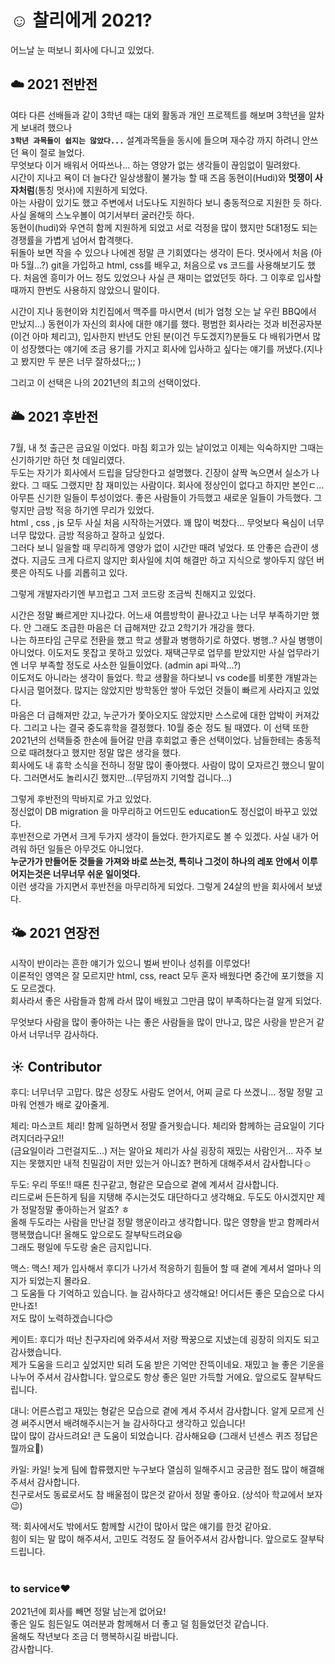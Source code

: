 # ☺️ 찰리에게 2021?

어느날 눈 떠보니 회사에 다니고 있었다.

## ☁️ 2021 전반전

여타 다른 선배들과 같이 3학년 때는 대외 활동과 개인 프로젝트를 해보며 3학년을 알차게 보내려 했으나 <br/> <b>`3학년 과목들이 쉽지는 않았다...`</b> 설계과목들을 동시에 들으며 재수강 까지 하려니 안쓰던 욕이 절로 늘었다. <br/> 무엇보다 이거 배워서 어따쓰나... 하는 영양가 없는 생각들이 끊임없이 밀려왔다.<br/> 시간이 지나고 욕이 더 늘다간 일상생활이 불가능 할 때 즈음 동현이(Hudi)와 <b>멋쟁이 사자처럼</b>(통칭 멋사)에 지원하게 되었다. <br/> 아는 사람이 있기도 했고 주변에서 너도나도 지원하다 보니 충동적으로 지원한 듯 하다. <br/> 사실 올해의 스노우볼이 여기서부터 굴러간듯 하다.<br/>
동현이(hudi)와 우연히 함께 지원하게 되었고 서로 걱정을 많이 했지만 5대1정도 되는 경쟁률을 가볍게 넘어서 합격햇다. <br/> 뒤돌아 보면 작을 수 있으나 나에겐 정말 큰 기회였다는 생각이 든다.
멋사에서 처음 (아마 5월...?) git을 가입하고 html, css를 배우고, 처음으로 vs 코드를 사용해보기도 했다. 처음엔 흥미가 어느 정도 있었으나 사실 큰 재미는 없었던듯 하다. 그 이후로 입사할 때까지 한번도 사용하지 않았으니 말이다.
<br/>

시간이 지나 동현이와 치킨집에서 맥주를 마시면서 (비가 엄청 오는 날 우린 BBQ에서 만났지...) 동현이가 자신의 회사에 대한 얘기를 했다. 평범한 회사라는 것과 비전공자분(이건 아마 체리고), 입사한지 반년도 안된 분(이건 두도겠지?)분들도 다 배워가면서 많이 성장했다는 얘기에 조금 용기를 가지고 회사에 입사하고 싶다는 얘기를 꺼냈다.(지나고 봤지만 두 분은 너무 잘하셨다;;; )

그리고 이 선택은 나의 2021년의 최고의 선택이었다.

## 🌥 2021 후반전

7월, 내 첫 출근은 금요일 이었다. 마침 회고가 있는 날이었고 이제는 익숙하지만 그때는 신기하기만 하던 첫 데일리였다.<br/>
두도는 자기가 회사에서 드립을 담당한다고 설명했다. 긴장이 살짝 녹으면서 실소가 나왔다. 그 때도 그랬지만 참 재미있는 사람이다. 회사에 정상인이 없다고 하지만 본인ㄷ... 아무튼 신기한 일들이 투성이었다. 좋은 사람들이 가득했고 새로운 일들이 가득했다. 그렇지만 금방 적응 하기엔 무리가 있었다.<br/> html , css , js 모두 사실 처음 시작하는거였다. 꽤 많이 벅찼다... 무엇보다 욕심이 너무너무 많았다. 금방 적응하고 잘하고 싶었다. <br/> 그러다 보니 일을할 때 무리하게 영양가 없이 시간만 때려 넣었다. 또 안좋은 습관이 생겼다. 지금도 크게 다르지 않지만 회사일에 치여 해결만 하고 지식으로 쌓아두지 않던 버릇은 아직도 나를 괴롭히고 있다. <br/>

그렇게 개발자라기엔 부끄럽고 그저 코드랑 조금씩 친해지고 있었다. <br/>

시간은 정말 빠르게만 지나갔다. 어느새 여름방학이 끝나갔고 나는 너무 부족하기만 했다. 안 그래도 조급한 마음은 더 급해져만 갔고 2학기가 개강을 했다. <br/>나는 하프타임 근무로 전환을 했고 학교 생활과 병행하기로 하였다. 병행..? 사실 병행이 아니었다. 이도저도 못잡고 못하고 있었다. 재택근무로 업무를 받았지만 사실 업무라기엔 너무 부족할 정도로 사소한 일들이었다. (admin api 파악...?) <br/> 이도저도 아니라는 생각이 들었다. 학교 생활을 하다보니 vs code를 비롯한 개발과는 다시금 멀어졌다. 많지는 않았지만 방학동안 쌓아 두었던 것들이 빠르게 사라지고 있었다.<br/> 마음은 더 급해져만 갔고, 누군가가 쫓아오지도 않았지만 스스로에 대한 압박이 커져갔다. 그리고 나는 결국 중도휴학을 결정했다. 10월 중순 정도 될 때였다.
이 선택 또한 2021년의 선택들중 한손에 들어갈 만큼 후회없고 좋은 선택이었다. 남들한테는 충동적으로 때려쳤다고 했지만 정말 많은 생각을 했다.<br/>
회사에도 내 휴학 소식을 전하니 정말 많이 좋아했다. 사람이 많이 모자르긴 했으니 말이다. 그러면서도 놀리시긴 했지만...(무덤까지 기억할 겁니다...)

그렇게 후반전의 막바지로 가고 있었다.<br/>
정신없이 DB migration 을 마무리하고 어드민도 education도 정신없이 바꾸고 있었다.<br/>
후반전으로 가면서 크게 두가지 생각이 들었다. 한가지로도 볼 수 있겠다. 사실 내가 어려워 하던 일들은 아무것도 아니었다.<br/>
<b>누군가가 만들어둔 것들을 가져와 바로 쓰는것, 특히나 그것이 하나의 레포 안에서 이루어지는것은 너무너무 쉬운 일이엇다.</b><br/> 이런 생각을 가지면서 후반전을 마무리하게 되었다. 그렇게 24살의 반을 회사에서 보냈다.

## 🌤 2021 연장전

시작이 반이라는 흔한 얘기가 있으니 벌써 반이나 성취를 이루었다!<br/> 이론적인 영역은 잘 모르지만 html, css, react 모두 혼자 배웠다면 중간에 포기했을 지도 모르겠다.<br/> 회사라서 좋은 사람들과 함께 라서 많이 배웠고 그만큼 많이 부족하다는걸 알게 되었다.

무엇보다 사람을 많이 좋아하는 나는 좋은 사람들을 많이 만나고, 많은 사랑을 받은거 같아서 너무너무 감사하다.<br/>

## ☀️ Contributor

후디: 너무너무 고맙다. 많은 성장도 사람도 얻어서, 어찌 글로 다 쓰겠니... 정말 정말 고마워 언젠가 배로 갚아줄게.<br/>

체리: 마스코트 체리! 함께 일하면서 정말 즐거웟습니다. 체리와 함께하는 금요일이 기다려지더라구요!! <br/>(금요일이라 그런걸지도...) 저는 알아요 체리가 사실 굉장히 재밌는 사람인거... 자주 보지는 못했지만 내적 친밀감이 저만 있는거 아니죠? 편하게 대해주셔서 감사합니다☺️

두도: 우리 뚜또!! 때론 친구같고, 형같은 모습으로 곁에 계셔서 감사합니다.<br/> 리드로써 든든하게 팀을 지탱해 주시는것도 대단하다고 생각해요. 두도도 아시겠지만 제가 정말정말 좋아하는거 알죠? ㅎ <br/> 올해 두도라는 사람을 만난걸 정말 행운이라고 생각합니다. 많은 영향을 받고 함께라서 행복했습니다! 올해도 앞으로도 잘부탁드려요😆<br/> 그래도 평일에 두도랑 술은 금지입니다.


맥스: 맥스! 제가 입사해서 후디가 나가서 적응하기 힘들어 할 때 곁에 계셔서 얼마나 의지가 되었는지 몰라요.<br/> 그 도움들 다 기억하고 있습니다. 늘 감사하다고 생각해요! 어디서든 좋은 모습으로 다시 만나죠! <br/>저도 많이 노력하겠습니다😊

케이트: 후디가 떠난 친구자리에 와주셔서 저랑 짝꿍으로 지냈는데 굉장히 의지도 되고 감사했습니다.<br/> 제가 도움을 드리고 싶었지만 되려 도움 받은 기억만 잔뜩이네요. 재밌고 늘 좋은 기운을 나누어 주셔서 감사합니다. 앞으로도 항상 좋은 일만 가득할 거에요. 앞으로도 잘부탁드립니다.

대니: 어른스럽고 재밌는 형같은 모습으로 곁에 계셔 주셔서 감사합니다. 알게 모르게 신경 써주시면서 배려해주시는거 늘 감사하다고 생각하고 있습니다! <br/>많이 많이 감사드려요! 큰 도움이 되었습니다. 감사해요😄 (그래서 넌센스 퀴즈 정답은 뭘까요🧐)

카일: 카일! 늦게 팀에 합류했지만 누구보다 열심히 일해주시고 궁금한 점도 많이 해결해 주셔서 감사합니다.<br/>
친구로서도 동료로서도 참 배울점이 많은것 같아서 정말 좋아요. (상석아 학교에서 보자😉)

잭: 회사에서도 밖에서도 함께할 시간이 많아서 많은 얘기를 한것 같아요.<br/> 힘이 되는 말 많이 해주셔서, 고민도 걱정도 잘 들어주셔서 감사합니다. 앞으로도 잘부탁드립니다.<br/><br/>

### to service❤️ <br/>

2021년에 회사를 빼면 정말 남는게 없어요! <br/>
좋은 일도 힘든일도 여러분과 함께해서 더 좋고 덜 힘들었던것 같습니다.<br/>
올해도 작년보다 조금 더 행복하시길 바랍니다. <br/>
감사합니다.
